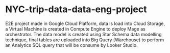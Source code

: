 # NYC-trip-data-data-eng-project
E2E project made in Google Cloud Platform, data is load into Cloud Storage, a Virtual Machine is created in Compute Engine to deploy Mage as orchestrator. The data model is created using Star Schema data modelling technique, final tables are uploaded into Big Query (Warehouse) to perform an Analytics SQL query that will be consume by Looker Studio.
